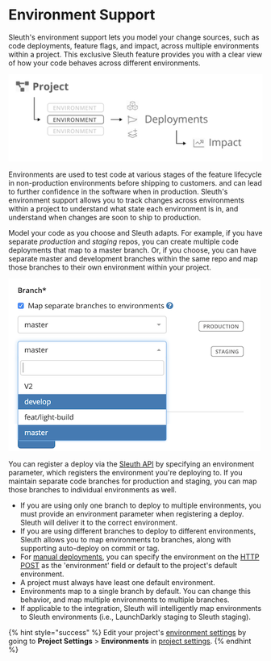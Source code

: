 # Environment Support

Sleuth's environment support lets you model your change sources, such as code deployments, feature flags, and impact, across multiple environments within a project. This exclusive Sleuth feature provides you with a clear view of how your code behaves across different environments.

![A project can contain multiple environments](.gitbook/assets/project-env_hierarchy.png)

Environments are used to test code at various stages of the feature lifecycle in non-production environments before shipping to customers. and can lead to further confidence in the software when in production. Sleuth's environment support allows you to track changes across environments within a project to understand what state each environment is in, and understand when changes are soon to ship to production.

Model your code as you choose and Sleuth adapts. For example, if you have separate _production_ and _staging_ repos, you can create multiple code deployments that map to a master branch. Or, if you choose, you can have separate master and development branches within the same repo and map those branches to their own environment within your project.

![](.gitbook/assets/branch_mapping%20%281%29.png)

You can register a deploy via the [Sleuth API](resources/sleuth-api.md) by specifying an environment parameter, which registers the environment you're deploying to. If you maintain separate code branches for production and staging, you can map those branches to individual environments as well.

* If you are using only one branch to deploy to multiple environments, you must provide an environment parameter when registering a deploy. Sleuth will deliver it to the correct environment. 
* If you are using different branches to deploy to different environments, Sleuth allows you to map environments to branches, along with supporting auto-deploy on commit or tag.
* For [manual deployments](resources/sleuth-api.md#manual-deploy-registration), you can specify the environment on the [HTTP POST](resources/sleuth-api.md#environment-deploy-registration) as the 'environment' field or default to the project's default environment.
* A project must always have least one default environment. 
* Environments map to a single branch by default. You can change this behavior, and map multiple environments to multiple branches. 
* If applicable to the integration, Sleuth will intelligently map environments to Sleuth environments \(i.e., LaunchDarkly staging to Sleuth staging\). 

{% hint style="success" %}
Edit your project's [environment settings](settings/project/environments.md) by going to **Project Settings** &gt; **Environments** in [project settings](settings/project/).
{% endhint %}


